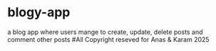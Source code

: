 # blogy-app
a blog app where users mange to create, update, delete posts and comment other posts
#All Copyright reseved for Anas & Karam 2025
